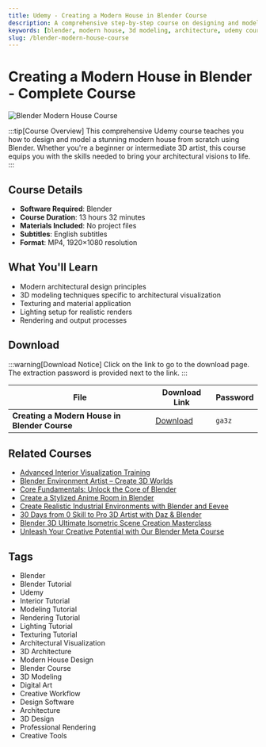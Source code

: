 ```yaml
---
title: Udemy - Creating a Modern House in Blender Course
description: A comprehensive step-by-step course on designing and modeling a stunning modern house from scratch using Blender. Perfect for beginners and intermediate 3D artists.
keywords: [blender, modern house, 3d modeling, architecture, udemy course, blender tutorial, architectural visualization, 3d design, rendering, lighting]
slug: /blender-modern-house-course
---
```


<!-- Above is frontmatter Part - generated based on content to meet Google SEO requirements, balancing automation efficiency with Google's E-E-A-T principles -->

# Creating a Modern House in Blender - Complete Course

![Blender Modern House Course](https://www.gfxcamp.com/wp-content/uploads/2025/09/Udemy-Creating-a-Modern-House-In-Blender-Course.jpg)

:::tip[Course Overview]
This comprehensive Udemy course teaches you how to design and model a stunning modern house from scratch using Blender. Whether you're a beginner or intermediate 3D artist, this course equips you with the skills needed to bring your architectural visions to life.
:::

## Course Details

- **Software Required**: Blender
- **Course Duration**: 13 hours 32 minutes
- **Materials Included**: No project files
- **Subtitles**: English subtitles
- **Format**: MP4, 1920×1080 resolution

## What You'll Learn

- Modern architectural design principles
- 3D modeling techniques specific to architectural visualization
- Texturing and material application
- Lighting setup for realistic renders
- Rendering and output processes

## Download

:::warning[Download Notice]
Click on the link to go to the download page. The extraction password is provided next to the link.
:::

| File | Download Link | Password |
|------|---------------|----------|
| **Creating a Modern House in Blender Course** | [Download](https://pan.baidu.com/s/1KIvwJgZjzhA-rzUXAbstWA?pwd=ga3z) | `ga3z` |

## Related Courses

- [Advanced Interior Visualization Training](https://www.gfxcamp.com/advanced-interior-visualization-training/)
- [Blender Environment Artist – Create 3D Worlds](https://www.gfxcamp.com/blender-environment-artist-create-3d-worlds/)
- [Core Fundamentals: Unlock the Core of Blender](https://www.gfxcamp.com/core-fundamentals-unlock-the-core-of-blender/)
- [Create a Stylized Anime Room in Blender](https://www.gfxcamp.com/create-a-stylized-anime-room-in-blender/)
- [Create Realistic Industrial Environments with Blender and Eevee](https://www.gfxcamp.com/create-realistic-industrial-environments-with-blender-and-eevee/)
- [30 Days from 0 Skill to Pro 3D Artist with Daz & Blender](https://www.gfxcamp.com/30-days-from-0-skill-to-pro-3d-artist-with-daz-blender/)
- [Blender 3D Ultimate Isometric Scene Creation Masterclass](https://www.gfxcamp.com/blender-3d-ultimate-isometric-scene-creation-masterclass/)
- [Unleash Your Creative Potential with Our Blender Meta Course](https://www.gfxcamp.com/unleash-your-creative-potential-with-our-blender-meta-course/)

## Tags

- Blender
- Blender Tutorial
- Udemy
- Interior Tutorial
- Modeling Tutorial
- Rendering Tutorial
- Lighting Tutorial
- Texturing Tutorial
- Architectural Visualization
- 3D Architecture
- Modern House Design
- Blender Course
- 3D Modeling
- Digital Art
- Creative Workflow
- Design Software
- Architecture
- 3D Design
- Professional Rendering
- Creative Tools